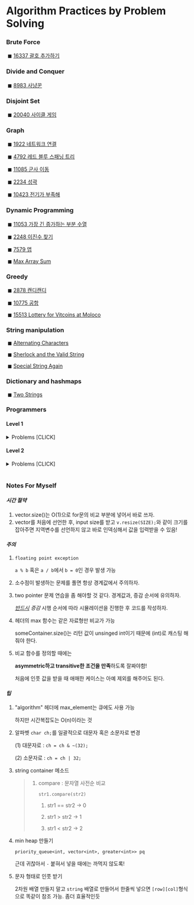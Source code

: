 # Algorithm Practices by Problem Solving



### Brute Force

​	◼ [16337 괄호 추가하기](https://www.acmicpc.net/problem/16637)

### Divide and Conquer

​	◼ [8983 사냥꾼](https://www.acmicpc.net/problem/8983)

### Disjoint Set

​	◼ [20040 사이클 게임](https://www.acmicpc.net/problem/20040)

### Graph

​	◼ [1922 네트워크 연결](https://www.acmicpc.net/problem/1922)

​	◼ [4792 레드 블루 스패닝 트리](https://www.acmicpc.net/problem/4792)

​	◼ [11085 군사 이동](https://www.acmicpc.net/problem/11085)

​	◼ [2234 성곽](https://www.acmicpc.net/problem/2234)

​	◼ [10423 전기가 부족해](https://www.acmicpc.net/problem/10423)

### Dynamic Programming

​	◼ [11053 가장 긴 증가하는 부분 수열](https://www.acmicpc.net/problem/11053)

​	◼ [2248 이진수 찾기](https://www.acmicpc.net/problem/2248)

​	◼ [7579 앱](https://www.acmicpc.net/problem/7579)

​	◼ [Max Array Sum](https://www.hackerrank.com/challenges/max-array-sum/problem?h_l=interview&playlist_slugs%5B%5D%5B%5D%5B%5D=interview-preparation-kit&playlist_slugs%5B%5D%5B%5D%5B%5D=dynamic-programming&isFullScreen=true)

### Greedy

​	◼ [2878 캔디캔디](https://www.acmicpc.net/problem/2878)

​	◼ [10775 공항](https://www.acmicpc.net/problem/10775)

​	◼ [15513 Lottery for Vitcoins at Moloco](https://www.acmicpc.net/problem/15513)

### String manipulation

​	◼ [Alternating Characters](https://www.hackerrank.com/challenges/alternating-characters/problem?h_l=interview&playlist_slugs%5B%5D%5B%5D=interview-preparation-kit&playlist_slugs%5B%5D%5B%5D=strings)

​	◼ [Sherlock and the Valid String](https://www.hackerrank.com/challenges/sherlock-and-valid-string/problem?h_l=interview&playlist_slugs%5B%5D%5B%5D=interview-preparation-kit&playlist_slugs%5B%5D%5B%5D=strings)

​	◼ [Special String Again](https://www.hackerrank.com/challenges/special-palindrome-again/problem?h_l=interview&playlist_slugs%5B%5D%5B%5D=interview-preparation-kit&playlist_slugs%5B%5D%5B%5D=strings)

### Dictionary and hashmaps

​	◼ [Two Strings](https://www.hackerrank.com/challenges/two-strings/problem?h_l=interview&playlist_slugs%5B%5D%5B%5D%5B%5D=interview-preparation-kit&playlist_slugs%5B%5D%5B%5D%5B%5D=dictionaries-hashmaps&isFullScreen=true)

### Programmers

#### Level 1

<details><summary>Problems [CLICK]</summary>



​	◼ [크레인 인형뽑기 게임](https://programmers.co.kr/learn/courses/30/lessons/64061)

​	◼ [두 개 뽑아서 더하기](https://programmers.co.kr/learn/courses/30/lessons/68644)

​	◼ [완주하지 못한 선수](https://programmers.co.kr/learn/courses/30/lessons/42576)

​	◼ [체육복](https://programmers.co.kr/learn/courses/30/lessons/42862)

​	◼ [모의고사](https://programmers.co.kr/learn/courses/30/lessons/42840)

​	◼ [K번째 수](https://programmers.co.kr/learn/courses/30/lessons/42748)

​	◼ [2016년](https://programmers.co.kr/learn/courses/30/lessons/12901)

​	◼ [3진법 뒤집기](https://programmers.co.kr/learn/courses/30/lessons/68935)

​	◼ [가운데 글자 가져오기](https://programmers.co.kr/learn/courses/30/lessons/12903)

​	◼ [같은 숫자는 싫어](https://programmers.co.kr/learn/courses/30/lessons/12906)

​	◼ [나누어 떨어지는 숫자 배열](https://programmers.co.kr/learn/courses/30/lessons/12910)

​	◼ [두 정수 사이의 합](https://programmers.co.kr/learn/courses/30/lessons/12912)

​	◼ [문자열 내 p와 y의 개수](https://programmers.co.kr/learn/courses/30/lessons/12916)

​	◼ [문자열 내 마음대로 정렬하기](https://programmers.co.kr/learn/courses/30/lessons/12915)

​	◼ [문자열 내림차순으로 배치하기](https://programmers.co.kr/learn/courses/30/lessons/12917)

​	◼ [문자열 다루기 기본](https://programmers.co.kr/learn/courses/30/lessons/12918)

​	◼ [서울에서 김서방 찾기](https://programmers.co.kr/learn/courses/30/lessons/12919)

​	◼ [소수 찾기](https://programmers.co.kr/learn/courses/30/lessons/12921)

​	◼ [수박수박수박수박수박수?](https://programmers.co.kr/learn/courses/30/lessons/12922)

​	◼ [문자열을 정수로 바꾸기](https://programmers.co.kr/learn/courses/30/lessons/12925)

​	◼ [내적](https://programmers.co.kr/learn/courses/30/lessons/70128)

​	◼ [시저 암호](https://programmers.co.kr/learn/courses/30/lessons/12926)

​	◼ [약수의 합](https://programmers.co.kr/learn/courses/30/lessons/12928)

​	◼ [이상한 문자 만들기](https://programmers.co.kr/learn/courses/30/lessons/12930)

​	◼ [자릿수 더하기](https://programmers.co.kr/learn/courses/30/lessons/12931)

​	◼ [자연수 뒤집어 배열로 만들기](https://programmers.co.kr/learn/courses/30/lessons/12932)

​	◼ [정수 내림차순으로 배치하기](https://programmers.co.kr/learn/courses/30/lessons/12933)

​	◼ [정수 제곱근 판별](https://programmers.co.kr/learn/courses/30/lessons/12934)

​	◼ [제일 작은 수 제거하기](https://programmers.co.kr/learn/courses/30/lessons/12935)

​	◼ [짝수와 홀수](https://programmers.co.kr/learn/courses/30/lessons/12937)

​	◼ [키패드 누르기](https://programmers.co.kr/learn/courses/30/lessons/67256)

​	◼ [최대공약수와 최소공배수](https://programmers.co.kr/learn/courses/30/lessons/12940)

​	◼ [콜라츠 추측](https://programmers.co.kr/learn/courses/30/lessons/12943)

​	◼ [평균 구하기](https://programmers.co.kr/learn/courses/30/lessons/12944)

​	◼ [하샤드 수](https://programmers.co.kr/learn/courses/30/lessons/12947)

​	◼ [핸드폰 번호 가리기](https://programmers.co.kr/learn/courses/30/lessons/12948)

​	◼ [행렬의 덧셈](https://programmers.co.kr/learn/courses/30/lessons/12950)

​	◼ [x만큼 간격이 있는 n개의 숫자](https://programmers.co.kr/learn/courses/30/lessons/12954)

​	◼ [직사각형 별찍기](https://programmers.co.kr/learn/courses/30/lessons/12969)

​	◼ [예산](https://programmers.co.kr/learn/courses/30/lessons/12982)

​	◼ [비밀지도](https://programmers.co.kr/learn/courses/30/lessons/17681)

​	◼ [다트 게임](https://programmers.co.kr/learn/courses/30/lessons/17682)

​	◼ []

</details>

#### Level 2

<details><summary>Problems [CLICK] </summary>


​	◼ [프린터](https://programmers.co.kr/learn/courses/30/lessons/42587)

​	◼ [124 나라의 숫자](https://programmers.co.kr/learn/courses/30/lessons/12899)

​	◼ [스킬 트리](https://programmers.co.kr/learn/courses/30/lessons/49993)

​	◼ [멀쩡한 사각형](https://programmers.co.kr/learn/courses/30/lessons/62048)

​	◼ [다리를 지나는 트럭](https://programmers.co.kr/learn/courses/30/lessons/42583)

​	◼ [기능개발](https://programmers.co.kr/learn/courses/30/lessons/42586)

​	◼ [주식가격](https://programmers.co.kr/learn/courses/30/lessons/42584)

​	◼ [삼각 달팽이](https://programmers.co.kr/learn/courses/30/lessons/68645)

​	◼ [카카오프렌즈 컬러링북](https://programmers.co.kr/learn/courses/30/lessons/1829)

​	◼ [소수 찾기](https://programmers.co.kr/learn/courses/30/lessons/42839)

​	◼ [가장 큰 수](https://programmers.co.kr/learn/courses/30/lessons/42746)

​	◼ [더 맵게](https://programmers.co.kr/learn/courses/30/lessons/42626)

​	◼ [조이스틱](https://programmers.co.kr/learn/courses/30/lessons/42860)

​	◼ [H-index](https://programmers.co.kr/learn/courses/30/lessons/42747)

​	◼ [전화번호 목록](https://programmers.co.kr/learn/courses/30/lessons/42577)

​	◼ []

</details>

<br>

### Notes For Myself

#### *시간 절약*

1. vector.size()는 O(1)으로 for문의 비교 부분에 넣어서 바로 쓰자.
2. vector를 처음에 선언한 후, input size를 받고 `v.resize(SIZE);`와 같이 크기를 잡아주면 지역변수를 선언하지 않고 바로 인덱싱해서 값을 입력받을 수 있음!

#### *주의*

1. `floating point exception`

   `a % b` 혹은 `a / b`에서 `b = 0`인 경우 발생 가능

2. 소수점이 발생하는 문제를 풀면 항상 경계값에서 주의하자.

3. two pointer 문제 연습을 좀 해야할 것 같다. 경계값과, 증감 순서에 유의하자.

   *<u>반드시</u> 증감* 시행 순서에 따라 시뮬레이션을 진행한 후 코드를 작성하자.

4. <algorithm> 헤더의 max 함수는 같은 자료형만 비교가 가능

   someContainer.size()는 리턴 값이 unsinged int이기 때문에 (int)로 캐스팅 해줘야 한다.

5. 비교 함수를 정의할 때에는

   **asymmetric하고 transitive한 조건을 만족**하도록 잘짜야함!

   처음에 인풋 값을 받을 때 애매한 케이스는 아예 제외를 해주어도 된다.

#### *팁* 

1. "algorithm" 헤더에 max_element는 큐에도 사용 가능

   하지만 시간복잡도는 O(n)이라는 것

2. 알파벳 `char ch;`를 일괄적으로 대문자 혹은 소문자로 변경

   (1) 대문자로 : `ch = ch & ~(32);` 

   (2) 소문자로 : `ch = ch | 32;`

3. string container 메소드

   > 1. compare : 문자열 사전순 비교
   >
   >    `str1.compare(str2)`
   >
   >    1) str1 == str2 → 0
   >
   >    2) str1 > str2  →  1
   >
   >    3) str1 < str2  →  2

4. min heap 만들기

   `priority_queue<int, vector<int>, greater<int>> pq`

   근데 귀찮아서 `-` 붙혀서 넣을 때에는 까먹지 않도록!
   
5. 문자 형태로 인풋 받기

   2차원 배열 만들지 말고 `string` 배열로 만들어서 한줄씩 넣으면 `[row][col]`형식으로 똑같이 참조 가능. 좀더 효율적인듯